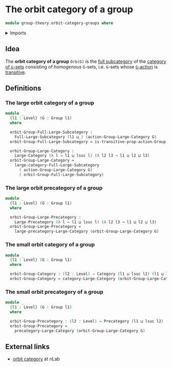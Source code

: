 # The orbit category of a group

```agda
module group-theory.orbit-category-groups where
```

<details><summary>Imports</summary>

```agda
open import category-theory.categories
open import category-theory.full-large-subcategories
open import category-theory.isomorphisms-in-large-precategories
open import category-theory.large-categories
open import category-theory.large-precategories
open import category-theory.precategories

open import foundation.dependent-pair-types
open import foundation.fundamental-theorem-of-identity-types
open import foundation.universe-levels

open import group-theory.category-of-group-actions
open import group-theory.group-actions
open import group-theory.groups
open import group-theory.homomorphisms-group-actions
open import group-theory.isomorphisms-group-actions
open import group-theory.precategory-of-group-actions
open import group-theory.transitive-group-actions
```

</details>

## Idea

The **orbit category of a group** `Orb(G)` is the
[full subcategory](category-theory.full-large-subcategories.md) of the
[category of `G`-sets](group-theory.category-of-group-actions.md) consisting of
_homogenous_ `G`-sets, i.e. `G`-sets whose
[`G`-action](group-theory.group-actions.md) is
[transitive](group-theory.transitive-group-actions.md).

## Definitions

### The large orbit category of a group

```agda
module _
  {l1 : Level} (G : Group l1)
  where

  orbit-Group-Full-Large-Subcategory :
    Full-Large-Subcategory (l1 ⊔_) (action-Group-Large-Category G)
  orbit-Group-Full-Large-Subcategory = is-transitive-prop-action-Group G

  orbit-Group-Large-Category :
    Large-Category (λ l → l1 ⊔ lsuc l) (λ l2 l3 → l1 ⊔ l2 ⊔ l3)
  orbit-Group-Large-Category =
    large-category-Full-Large-Subcategory
      ( action-Group-Large-Category G)
      ( orbit-Group-Full-Large-Subcategory)
```

### The large orbit precategory of a group

```agda
module _
  {l1 : Level} (G : Group l1)
  where

  orbit-Group-Large-Precategory :
    Large-Precategory (λ l → l1 ⊔ lsuc l) (λ l2 l3 → l1 ⊔ l2 ⊔ l3)
  orbit-Group-Large-Precategory =
    large-precategory-Large-Category (orbit-Group-Large-Category G)
```

### The small orbit category of a group

```agda
module _
  {l1 : Level} (G : Group l1)
  where

  orbit-Group-Category : (l2 : Level) → Category (l1 ⊔ lsuc l2) (l1 ⊔ l2)
  orbit-Group-Category = category-Large-Category (orbit-Group-Large-Category G)
```

### The small orbit precategory of a group

```agda
module _
  {l1 : Level} (G : Group l1)
  where

  orbit-Group-Precategory : (l2 : Level) → Precategory (l1 ⊔ lsuc l2) (l1 ⊔ l2)
  orbit-Group-Precategory =
    precategory-Large-Category (orbit-Group-Large-Category G)
```

## External links

- [orbit category](https://ncatlab.org/nlab/show/orbit+category) at $n$Lab
